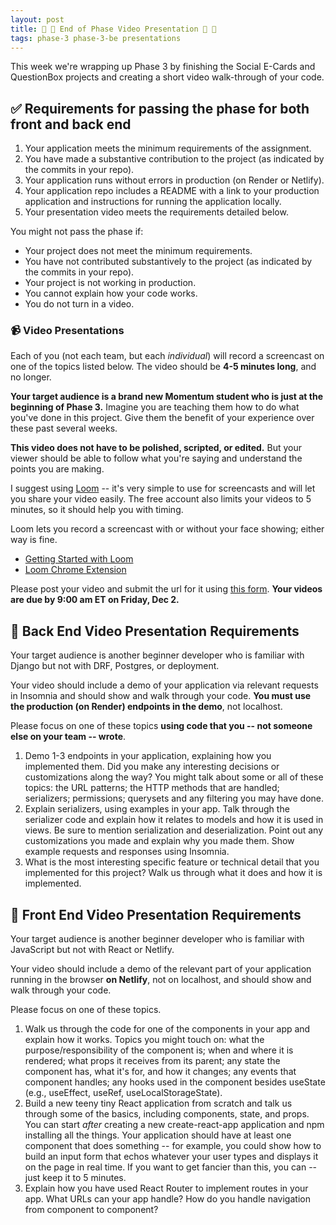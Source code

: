 ```yaml
---
layout: post
title: 🐻 🦊 End of Phase Video Presentation 🦊 🐻
tags: phase-3 phase-3-be presentations
---
```


This week we're wrapping up Phase 3 by finishing the Social E-Cards and QuestionBox projects and creating a short video walk-through of your code.

## ✅ Requirements for passing the phase for both front and back end

1. Your application meets the minimum requirements of the assignment.
2. You have made a substantive contribution to the project (as indicated by the commits in your repo).
3. Your application runs without errors in production (on Render or Netlify).
4. Your application repo includes a README with a link to your production application and instructions for running the application locally.
5. Your presentation video meets the requirements detailed below.

You might not pass the phase if:

- Your project does not meet the minimum requirements.
- You have not contributed substantively to the project (as indicated by the commits in your repo).
- Your project is not working in production.
- You cannot explain how your code works.
- You do not turn in a video.

### 📹 Video Presentations

Each of you (not each team, but each _individual_) will record a screencast on one of the topics listed below. The video should be **4-5 minutes long**, and no longer.

**Your target audience is a brand new Momentum student who is just at the beginning of Phase 3.** Imagine you are teaching them how to do what you've done in this project. Give them the benefit of your experience over these past several weeks.

**This video does not have to be polished, scripted, or edited.** But your viewer should be able to follow what you're saying and understand the points you are making.

I suggest using [Loom](https://www.loom.com/) -- it's very simple to use for screencasts and will let you share your video easily. The free account also limits your videos to 5 minutes, so it should help you with timing.

Loom lets you record a screencast with or without your face showing; either way is fine.

- [Getting Started with Loom](https://support.loom.com/hc/en-us/articles/360015714197-Getting-Started-Video-Tutorials)
- [Loom Chrome Extension](https://www.loom.com/download)

Please post your video and submit the url for it using [this form](https://forms.gle/14ksHEXtGW2PGs1M7). **Your videos are due by 9:00 am ET on Friday, Dec 2.**

## 🐻 Back End Video Presentation Requirements

Your target audience is another beginner developer who is familiar with Django but not with DRF, Postgres, or deployment.

Your video should include a demo of your application via relevant requests in Insomnia and should show and walk through your code. **You must use the production (on Render) endpoints in the demo**, not localhost.

Please focus on one of these topics **using code that you -- not someone else on your team -- wrote**.

1. Demo 1-3 endpoints in your application, explaining how you implemented them. Did you make any interesting decisions or customizations along the way? You might talk about some or all of these topics: the URL patterns; the HTTP methods that are handled; serializers; permissions; querysets and any filtering you may have done.
2. Explain serializers, using examples in your app. Talk through the serializer code and explain how it relates to models and how it is used in views. Be sure to mention serialization and deserialization. Point out any customizations you made and explain why you made them. Show example requests and responses using Insomnia.
3. What is the most interesting specific feature or technical detail that you implemented for this project? Walk us through what it does and how it is implemented.

## 🦊 Front End Video Presentation Requirements

Your target audience is another beginner developer who is familiar with JavaScript but not with React or Netlify.

Your video should include a demo of the relevant part of your application running in the browser **on Netlify**, not on localhost, and should show and walk through your code.

Please focus on one of these topics.

1. Walk us through the code for one of the components in your app and explain how it works. Topics you might touch on: what the purpose/responsibility of the component is; when and where it is rendered; what props it receives from its parent; any state the component has, what it's for, and how it changes; any events that component handles; any hooks used in the component besides useState (e.g., useEffect, useRef, useLocalStorageState).
2. Build a new teeny tiny React application from scratch and talk us through some of the basics, including components, state, and props. You can start _after_ creating a new create-react-app application and npm installing all the things. Your application should have at least one component that does something -- for example, you could show how to build an input form that echos whatever your user types and displays it on the page in real time. If you want to get fancier than this, you can -- just keep it to 5 minutes.
3. Explain how you have used React Router to implement routes in your app. What URLs can your app handle? How do you handle navigation from component to component?
